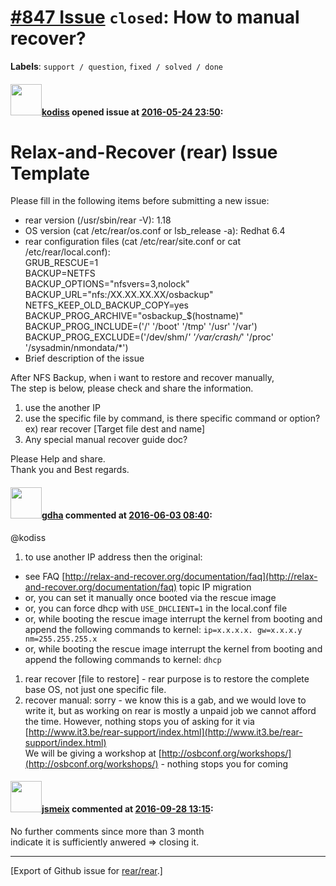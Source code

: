 [\#847 Issue](https://github.com/rear/rear/issues/847) `closed`: How to manual recover?
=======================================================================================

**Labels**: `support / question`, `fixed / solved / done`

#### <img src="https://avatars.githubusercontent.com/u/19543458?v=4" width="50">[kodiss](https://github.com/kodiss) opened issue at [2016-05-24 23:50](https://github.com/rear/rear/issues/847):

Relax-and-Recover (rear) Issue Template
=======================================

Please fill in the following items before submitting a new issue:

-   rear version (/usr/sbin/rear -V): 1.18
-   OS version (cat /etc/rear/os.conf or lsb\_release -a): Redhat 6.4
-   rear configuration files (cat /etc/rear/site.conf or cat
    /etc/rear/local.conf):  
    GRUB\_RESCUE=1  
    BACKUP=NETFS  
    BACKUP\_OPTIONS="nfsvers=3,nolock"  
    BACKUP\_URL="nfs:/XX.XX.XX.XX/osbackup"  
    NETFS\_KEEP\_OLD\_BACKUP\_COPY=yes  
    BACKUP\_PROG\_ARCHIVE="osbackup\_$(hostname)"  
    BACKUP\_PROG\_INCLUDE=('/' '/boot' '/tmp' '/usr' '/var')  
    BACKUP\_PROG\_EXCLUDE=('/dev/shm/*' '/var/crash/*' '/proc'
    '/sysadmin/nmondata/\*')
-   Brief description of the issue

After NFS Backup, when i want to restore and recover manually,  
The step is below, please check and share the information.

1.  use the another IP
2.  use the specific file by command, is there specific command or
    option?  
    ex) rear recover \[Target file dest and name\]
3.  Any special manual recover guide doc?

Please Help and share.  
Thank you and Best regards.

#### <img src="https://avatars.githubusercontent.com/u/888633?u=cdaeb31efcc0048d3619651aa18dd4b76e636b21&v=4" width="50">[gdha](https://github.com/gdha) commented at [2016-06-03 08:40](https://github.com/rear/rear/issues/847#issuecomment-223523519):

@kodiss

1.  to use another IP address then the original:

-   see FAQ
    [http://relax-and-recover.org/documentation/faq](http://relax-and-recover.org/documentation/faq)
    topic IP migration
-   or, you can set it manually once booted via the rescue image
-   or, you can force dhcp with `USE_DHCLIENT=1` in the local.conf file
-   or, while booting the rescue image interrupt the kernel from booting
    and append the following commands to kernel:
    `ip=x.x.x.x. gw=x.x.x.y nm=255.255.255.x`
-   or, while booting the rescue image interrupt the kernel from booting
    and append the following commands to kernel: `dhcp`

1.  rear recover \[file to restore\] - rear purpose is to restore the
    complete base OS, not just one specific file.
2.  recover manual: sorry - we know this is a gab, and we would love to
    write it, but as working on rear is mostly a unpaid job we cannot
    afford the time. However, nothing stops you of asking for it via
    [http://www.it3.be/rear-support/index.html](http://www.it3.be/rear-support/index.html)  
    We will be giving a workshop at
    [http://osbconf.org/workshops/](http://osbconf.org/workshops/) -
    nothing stops you for coming

#### <img src="https://avatars.githubusercontent.com/u/1788608?u=925fc54e2ce01551392622446ece427f51e2f0ce&v=4" width="50">[jsmeix](https://github.com/jsmeix) commented at [2016-09-28 13:15](https://github.com/rear/rear/issues/847#issuecomment-250162932):

No further comments since more than 3 month  
indicate it is sufficiently anwered =&gt; closing it.

------------------------------------------------------------------------

\[Export of Github issue for
[rear/rear](https://github.com/rear/rear).\]
